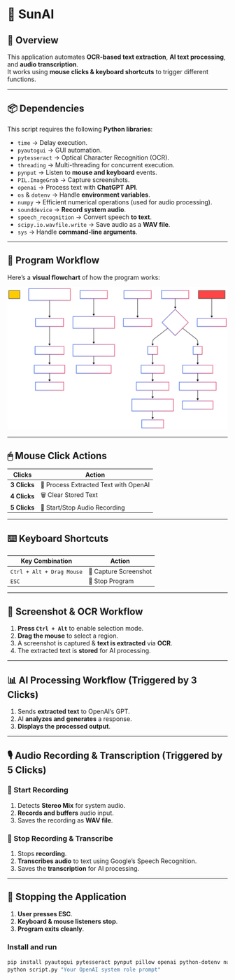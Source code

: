 # 📌 SunAI

## 📖 Overview
This application automates **OCR-based text extraction**, **AI text processing**, and **audio transcription**.  
It works using **mouse clicks & keyboard shortcuts** to trigger different functions.

---

## 📦 Dependencies
This script requires the following **Python libraries**:
- `time` → Delay execution.
- `pyautogui` → GUI automation.
- `pytesseract` → Optical Character Recognition (OCR).
- `threading` → Multi-threading for concurrent execution.
- `pynput` → Listen to **mouse and keyboard** events.
- `PIL.ImageGrab` → Capture screenshots.
- `openai` → Process text with **ChatGPT API**.
- `os` & `dotenv` → Handle **environment variables**.
- `numpy` → Efficient numerical operations (used for audio processing).
- `sounddevice` → **Record system audio**.
- `speech_recognition` → Convert speech **to text**.
- `scipy.io.wavfile.write` → Save audio as a **WAV file**.
- `sys` → Handle **command-line arguments**.

---

## 📜 Program Workflow

Here’s a **visual flowchart** of how the program works:

![Program Workflow](flow.svg)

---

## 🖱 Mouse Click Actions

| Clicks | Action |
|--------|----------------------------------|
| **3 Clicks** | 🤖 Process Extracted Text with OpenAI |
| **4 Clicks** | 🗑 Clear Stored Text |
| **5 Clicks** | 🎤 Start/Stop Audio Recording |

---

## ⌨️ Keyboard Shortcuts

| Key Combination | Action |
|----------------|----------------------------------|
| `Ctrl + Alt + Drag Mouse` | 📸 Capture Screenshot |
| `ESC` | 🔴 Stop Program |

---

## 📸 Screenshot & OCR Workflow
1. **Press `Ctrl + Alt`** to enable selection mode.
2. **Drag the mouse** to select a region.
3. A screenshot is captured & **text is extracted** via **OCR**.
4. The extracted text is **stored** for AI processing.

---

## 📊 AI Processing Workflow (Triggered by 3 Clicks)
1. Sends **extracted text** to OpenAI’s GPT.
2. AI **analyzes and generates** a response.
3. **Displays the processed output**.

---

## 🎙 Audio Recording & Transcription (Triggered by 5 Clicks)

### 🔴 Start Recording
1. Detects **Stereo Mix** for system audio.
2. **Records and buffers** audio input.
3. Saves the recording as **WAV file**.

### 🛑 Stop Recording & Transcribe
1. Stops **recording**.
2. **Transcribes audio** to text using Google’s Speech Recognition.
3. Saves the **transcription** for AI processing.

---

## 🛑 Stopping the Application
1. **User presses ESC**.
2. **Keyboard & mouse listeners stop**.
3. **Program exits cleanly**.



### **Install and run**
```sh
pip install pyautogui pytesseract pynput pillow openai python-dotenv numpy sounddevice speechrecognition scipy
python script.py "Your OpenAI system role prompt"